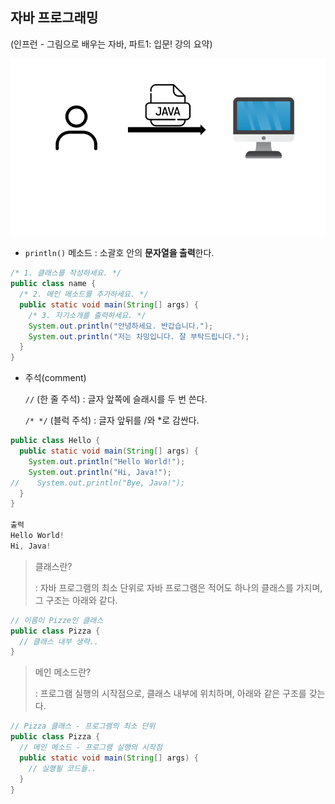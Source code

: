 ## 자바 프로그래밍
(인프런 - 그림으로 배우는 자바, 파트1: 입문! 강의 요약)

![](Java\Java.assets\intro.png)

- `println()` 메소드 : 소괄호 안의 **문자열을 출력**한다.

```java
/* 1. 클래스를 작성하세요. */
public class name {
  /* 2. 메인 메소드를 추가하세요. */
  public static void main(String[] args) {
    /* 3. 자기소개를 출력하세요. */
    System.out.println("안녕하세요. 반갑습니다.");
    System.out.println("저는 차밍입니다. 잘 부탁드립니다.");
  }
}
```



- 주석(comment)

  `//` (한 줄 주석) : 글자 앞쪽에 슬래시를 두 번 쓴다.

  `/* */` (블럭 주석) : 글자 앞뒤를 /와 *로 감싼다.

```java
public class Hello {
  public static void main(String[] args) {
    System.out.println("Hello World!");
    System.out.println("Hi, Java!");
//    System.out.println("Bye, Java!");
  }
}

출력
Hello World!
Hi, Java!
```



> 클래스란?
>
> : 자바 프로그램의 최소 단위로 자바 프로그램은 적어도 하나의 클래스를 가지며, 그 구조는 아래와 같다.

```java
// 이름이 Pizze인 클래스
public class Pizza {
  // 클래스 내부 생략..
}
```



> 메인 메소드란?
>
> : 프로그램 실행의 시작점으로, 클래스 내부에 위치하며, 아래와 같은 구조를 갖는다.

```java
// Pizza 클래스 - 프로그램의 최소 단위
public class Pizza {
  // 메인 메소드 - 프로그램 실행의 시작점
  public static void main(String[] args) {
    // 실행될 코드들..
  }
}
```

